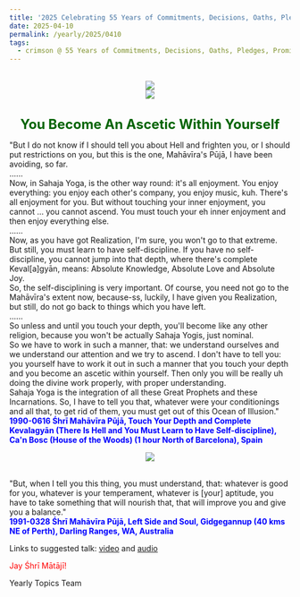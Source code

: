 ```yaml
---
title: '2025 Celebrating 55 Years of Commitments, Decisions, Oaths, Pledges, Promises, and Vows, Post 8 on Śhrī Mahāvīra Jayanti'
date: 2025-04-10
permalink: /yearly/2025/0410
tags:
  - crimson @ 55 Years of Commitments, Decisions, Oaths, Pledges, Promises, and Vows
---
```


<br>
<div style="text-align: center"><img src="https://pub-b6058b8fc5314638989cdd5e49178be6.r2.dev/2025_55_Years.png" /></div>

<div style="text-align: center"><img src="https://pub-b6058b8fc5314638989cdd5e49178be6.r2.dev/1991-0328_(Photo_credit_Matthew_Fogarty).jpg" /></div>

<br>
<p style="color:DarkGreen; text-align:center">
<font size="+2"><b>You Become An Ascetic Within Yourself</b><br></font>
</p>

<p>
"But I do not know if I should tell you about Hell and frighten you, or I should put restrictions on you, but this is the one, Mahāvīra's Pūjā, I have been avoiding, so far.<br>
......<br>
Now, in Sahaja Yoga, is the other way round: it's all enjoyment. You enjoy everything: you enjoy each other's company, you enjoy music, kuh. There's all enjoyment for you. But without touching your inner enjoyment, you cannot ... you cannot ascend. You must touch your eh inner enjoyment and then enjoy everything else.<br> 
......<br>
Now, as you have got Realization, I'm sure, you won't go to that extreme. But still, you must learn to have self-discipline. If you have no self-discipline, you cannot jump into that depth, where there's complete Keval[a]gyān, means: Absolute Knowledge, Absolute Love and Absolute Joy.<br>
So, the self-disciplining is very important. Of course, you need not go to the Mahāvīra's extent now, because-ss, luckily, I have given you Realization, but still, do not go back to things which you have left.<br>
......<br>
So unless and until you touch your depth, you'll become like any other religion, because you won't be actually Sahaja Yogis, just nominal.<br>
So we have to work in such a manner, that: we understand ourselves and we understand our attention and we try to ascend. I don't have to tell you: you yourself have to work it out in such a manner that you touch your depth and you become an ascetic within yourself. Then only you will be really uh doing the divine work properly, with proper understanding.<br>
Sahaja Yoga is the integration of all these Great Prophets and these Incarnations. So, I have to tell you that, whatever were your conditionings and all that, to get rid of them, you must get out of this Ocean of Illusion."<br>
<font color="blue"><b>1990-0616 Śhrī Mahāvīra Pūjā, Touch Your Depth and Complete Kevalagyān (There Is Hell and You Must Learn to Have Self-discipline), Ca'n Bosc (House of the Woods) (1 hour North of Barcelona), Spain</b></font><br>
</p>

<div style="text-align: center"><img src="https://pub-b6058b8fc5314638989cdd5e49178be6.r2.dev/1990-0615_Evening_Program_the_day_before_Shri_Mahavira_Puja_Can_Bosc_(House_of_the_Woods)_(1_hour_North_of_Barcelona)_Spain_01_(Balwant_Kumbhojkar_Collection).jpg" /></div>

<br>

<p>
"But, when I tell you this thing, you must understand, that: whatever is good for you, whatever is your temperament, whatever is [your] aptitude, you have to take something that will nourish that, that will improve you and give you a balance."<br>
<font color="blue"><b>1991-0328 Śhrī Mahāvīra Pūjā, Left Side and Soul, Gidgegannup (40 kms NE of Perth), Darling Ranges, WA, Australia</b></font><br>
</p>

Links to suggested talk: <a href="https://vimeo.com/543938237"> video</a> and <a href="https://vimeo.com/76398389"> audio</a><br>

<p style="color:red;">Jay Śhrī Mātājī!<br></p>

<p>Yearly Topics Team</p>
